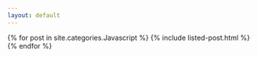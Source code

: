 ```yaml
---
layout: default
---
```


<div class="posts">
  {% for post in site.categories.Javascript %}
  {% include listed-post.html %}
  {% endfor %}
</div>
